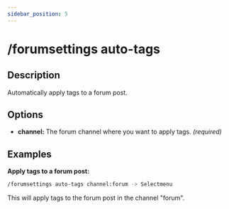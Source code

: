 ```yaml
---
sidebar_position: 5
---
```


# /forumsettings auto-tags
## Description
Automatically apply tags to a forum post.
## Options
- **channel:** The forum channel where you want to apply tags. *(required)*
## Examples
**Apply tags to a forum post:**
```bash
/forumsettings auto-tags channel:forum -> Selectmenu
```
This will apply tags to the forum post in the channel "forum".
